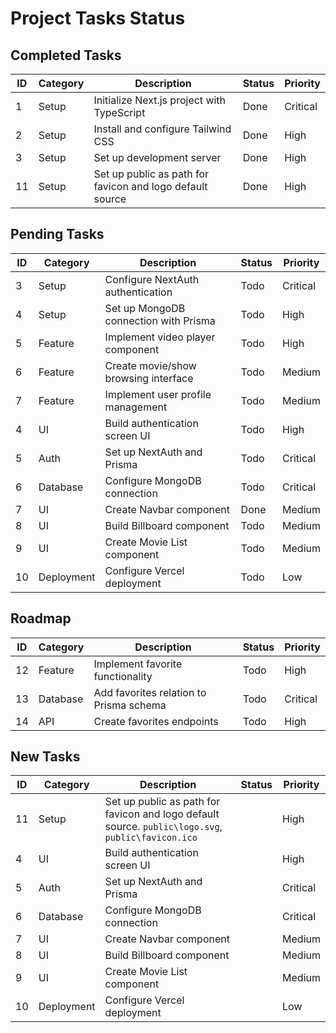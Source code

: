 # Project Tasks Status

## Completed Tasks

| ID  | Category     | Description                               | Status  | Priority |
| --- | ------------ | ----------------------------------------- | ------- | -------- |
| 1   | Setup        | Initialize Next.js project with TypeScript | Done        | Critical |
| 2   | Setup        | Install and configure Tailwind CSS        | Done      | High     |
| 3   | Setup        | Set up development server                | Done     | High     |
| 11  | Setup        | Set up public as path for favicon and logo default source | Done | High |

## Pending Tasks

| ID  | Category     | Description                               | Status  | Priority |
| --- | ------------ | ----------------------------------------- | ------- | -------- |
| 3   | Setup        | Configure NextAuth authentication         | Todo      | Critical |
| 4   | Setup        | Set up MongoDB connection with Prisma     | Todo      | High     |
| 5   | Feature      | Implement video player component          | Todo      | High     |
| 6   | Feature      | Create movie/show browsing interface      | Todo      | Medium   |
| 7   | Feature      | Implement user profile management         | Todo      | Medium   |
| 4   | UI           | Build authentication screen UI           | Todo      | High     |
| 5   | Auth         | Set up NextAuth and Prisma               | Todo      | Critical |
| 6   | Database     | Configure MongoDB connection             | Todo      | Critical |
| 7   | UI           | Create Navbar component                  | Done      | Medium   |
| 8   | UI           | Build Billboard component                | Todo      | Medium   |
| 9   | UI           | Create Movie List component              | Todo      | Medium   |
| 10  | Deployment   | Configure Vercel deployment              | Todo      | Low      |


## Roadmap
| ID  | Category     | Description                               | Status  | Priority |
| --- | ------------ | ----------------------------------------- | ------- | -------- |
| 12  | Feature      | Implement favorite functionality          | Todo    | High     |
| 13  | Database     | Add favorites relation to Prisma schema   | Todo    | Critical |
| 14  | API          | Create favorites endpoints                | Todo    | High     |

## New Tasks

| ID  | Category     | Description                               | Status  | Priority |
| --- | ------------ | ----------------------------------------- | ------- | -------- |
| 11   | Setup        | Set up public as path for favicon and logo default source. `public\logo.svg`, `public\favicon.ico` |        | High     |
| 4   | UI           | Build authentication screen UI           |         | High     |
| 5   | Auth         | Set up NextAuth and Prisma               |         | Critical |
| 6   | Database     | Configure MongoDB connection             |         | Critical |
| 7   | UI           | Create Navbar component                  |         | Medium   |
| 8   | UI           | Build Billboard component                |         | Medium   |
| 9   | UI           | Create Movie List component              |         | Medium   |
| 10  | Deployment   | Configure Vercel deployment              |         | Low      |

